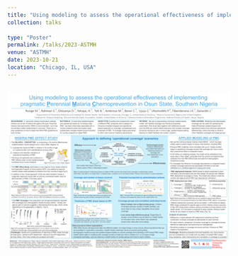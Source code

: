 ```yaml
---
title: "Using modeling to assess the operational effectiveness of implementing pragmatic Perennial Malaria Chemoprevention in Osun State, Southern Nigeria"
collection: talks

type: "Poster"
permalink: /talks/2023-ASTMH
venue: "ASTMH"
date: 2023-10-21
location: "Chicago, IL, USA"
---
```



<br/><img src='/images/2023_ASTMH_NUpmc_poster.png'>